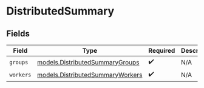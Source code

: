 # DistributedSummary


## Fields

| Field                                                                      | Type                                                                       | Required                                                                   | Description                                                                |
| -------------------------------------------------------------------------- | -------------------------------------------------------------------------- | -------------------------------------------------------------------------- | -------------------------------------------------------------------------- |
| `groups`                                                                   | [models.DistributedSummaryGroups](../models/distributedsummarygroups.md)   | :heavy_check_mark:                                                         | N/A                                                                        |
| `workers`                                                                  | [models.DistributedSummaryWorkers](../models/distributedsummaryworkers.md) | :heavy_check_mark:                                                         | N/A                                                                        |